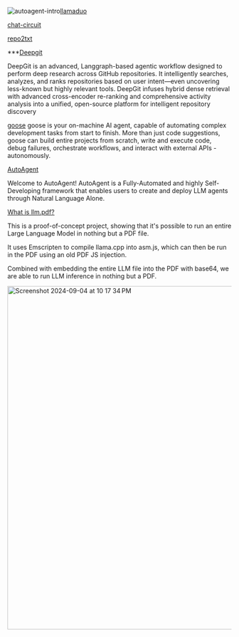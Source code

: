 ![autoagent-intro](https://github.com/user-attachments/assets/1d315c79-8d75-4af8-abee-945334f194e8)[llamaduo](https://github.com/deep-diver/llamaduo/blob/main/notebooks/Multi_Task_Comparisons.ipynb)

[chat-circuit](https://github.com/namuan/chat-circuit)

[repo2txt](https://github.com/abinthomasonline/repo2txt)

***[Deepgit](https://github.com/zamalali/DeepGit/tree/main)

DeepGit is an advanced, Langgraph-based agentic workflow designed to perform deep research across GitHub repositories. It intelligently searches, analyzes, and ranks repositories based on user intent—even uncovering less-known but highly relevant tools. DeepGit infuses hybrid dense retrieval with advanced cross-encoder re-ranking and comprehensive activity analysis into a unified, open-source platform for intelligent repository discovery

[goose](https://github.com/block/goose)
goose is your on-machine AI agent, capable of automating complex development tasks from start to finish. More than just code suggestions, goose can build entire projects from scratch, write and execute code, debug failures, orchestrate workflows, and interact with external APIs - autonomously.

[AutoAgent](https://github.com/HKUDS/AutoAgent)

Welcome to AutoAgent! AutoAgent is a Fully-Automated and highly Self-Developing framework that enables users to create and deploy LLM agents through Natural Language Alone.

[What is llm.pdf?](https://github.com/EvanZhouDev/llm.pdf)

This is a proof-of-concept project, showing that it's possible to run an entire Large Language Model in nothing but a PDF file.

It uses Emscripten to compile llama.cpp into asm.js, which can then be run in the PDF using an old PDF JS injection.

Combined with embedding the entire LLM file into the PDF with base64, we are able to run LLM inference in nothing but a PDF.

<img width="772" alt="Screenshot 2024-09-04 at 10 17 34 PM" src="https://github.com/user-attachments/assets/e6aa4606-feb3-4521-9409-5322749535ac">
